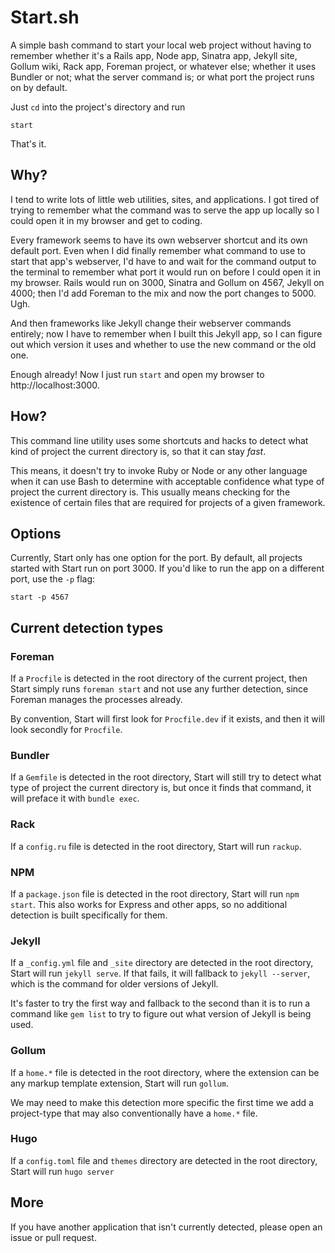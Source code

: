 # Start.sh

A simple bash command to start your local web project without having to
remember whether it's a Rails app, Node app, Sinatra app, Jekyll site,
Gollum wiki, Rack app, Foreman project, or whatever else; whether it uses
Bundler or not; what the server command is; or what port the project runs
on by default.

Just `cd` into the project's directory and run

```
start
```

That's it.

## Why?

I tend to write lots of little web utilities, sites, and applications. I
got tired of trying to remember what the command was to serve the app up
locally so I could open it in my browser and get to coding.

Every framework seems to have its own webserver shortcut and its own
default port. Even when I did finally remember what command to use to
start that app's webserver, I'd have to and wait for the
command output to the terminal to remember what port it would run on
before I could open it in my browser. Rails would run on 3000, Sinatra
and Gollum on 4567, Jekyll on 4000; then I'd add Foreman to the mix 
and now the port changes to 5000. Ugh.

And then frameworks like Jekyll change their webserver
commands entirely; now I have to remember when I built this Jekyll app, so I can
figure out which version it uses and whether to use the new command or the old one.

Enough already! Now I just run `start` and open my browser to
http://localhost:3000.

## How?

This command line utility uses some shortcuts and hacks to detect what
kind of project the current directory is, so that it can stay *fast*.

This means, it doesn't try to invoke Ruby or Node or any other language
when it can use Bash to determine with acceptable confidence what type
of project the current directory is. This usually means
checking for the existence of certain files that are required for
projects of a given framework.

## Options

Currently, Start only has one option for the port. By default, all
projects started with Start run on port 3000. If you'd like to run the
app on a different port, use the `-p` flag:

```
start -p 4567
```

## Current detection types

### Foreman

If a `Procfile` is detected in the root directory of the current
project, then Start simply runs `foreman start` and not use any
further detection, since Foreman manages the processes already.

By convention, Start will first look for `Procfile.dev` if it exists,
and then it will look secondly for `Procfile`.

### Bundler

If a `Gemfile` is detected in the root directory, Start will still try
to detect what type of project the current directory is, but once it
finds that command, it will preface it with `bundle exec`.

### Rack

If a `config.ru` file is detected in the root directory, Start will run
`rackup`.

### NPM

If a `package.json` file is detected in the root directory, Start will
run `npm start`. This also works for Express and other apps, so no
additional detection is built specifically for them.

### Jekyll

If a `_config.yml` file and `_site` directory are detected in the root
directory, Start will run `jekyll serve`. If that fails, it will
fallback to `jekyll --server`, which is the command for older versions
of Jekyll.

It's faster to try the first way and fallback to the second than it is
to run a command like `gem list` to try to figure out what version of
Jekyll is being used.

### Gollum

If a `home.*` file is detected in the root directory, where the
extension can be any markup template extension, Start will run `gollum`.

We may need to make this detection more specific the first time we add a
project-type that may also conventionally have a `home.*` file.

### Hugo

If a `config.toml` file and `themes` directory are detected in the root directory, Start will run `hugo server`

## More

If you have another application that isn't currently detected, please
open an issue or pull request.
